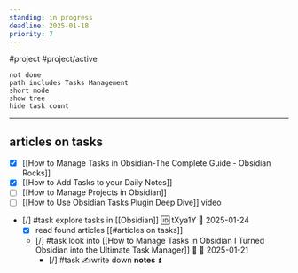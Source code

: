 ```yaml
---
standing: in progress
deadline: 2025-01-18
priority: 7
---
```

#project #project/active 

```tasks
not done
path includes Tasks Management
short mode
show tree
hide task count
```
---
## articles on tasks
- [x] [[How to Manage Tasks in Obsidian-The Complete Guide - Obsidian Rocks]]
- [x] [[How to Add Tasks to your Daily Notes]]
- [ ]  [[How to Manage Projects in Obsidian]]
- [ ] [[How to Use Obsidian Tasks Plugin Deep Dive]] video

- [/] #task explore tasks in [[Obsidian]] 🆔 tXya1Y 📅 2025-01-24
	- [x] read found articles [[#articles on tasks]]
	- [/] #task look into [[How to Manage Tasks in Obsidian I Turned Obsidian into the Ultimate Task Manager]] 🔼 📅 2025-01-21
		- [/] #task ✍write down **notes** ⏫
